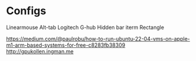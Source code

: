 # Configs
Linearmouse
Alt-tab
Logitech G-hub
Hidden bar
iterm
Rectangle

https://medium.com/@paulrobu/how-to-run-ubuntu-22-04-vms-on-apple-m1-arm-based-systems-for-free-c8283fb38309
http://gpukollen.ingman.me
